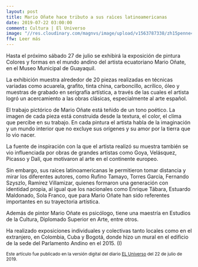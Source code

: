 ```yaml
---
layout: post
title: Mario Oñate hace tributo a sus raìces latinoamericanas
date: 2019-07-22 03:00:00
comment: Cultura | El Universo
image: "//res.cloudinary.com/magnvs/image/upload/v1563787338/zh15penne4q9q9eynen0.jpg"
ffw: Leer más
---
```

Hasta el próximo sábado 27 de julio se exhibirá la exposición de pintura Colores y formas en el mundo andino del artista ecuatoriano Mario Oñate, en el Museo Municipal de Guayaquil.

La exhibición muestra alrededor de 20 piezas realizadas en técnicas variadas como acuarela, grafito, tinta china, carboncillo, acrílico, óleo y muestras de grabado en serigrafía artística, a través de las cuales el artista logró un acercamiento a las obras clásicas, especialmente al arte español.

El trabajo pictórico de Mario Oñate está teñido de un tono poético. La imagen de cada pieza está construida desde la textura, el color, el clima que percibe en su trabajo. En cada pintura el artista habla de la imaginación y un mundo interior que no excluye sus orígenes y su amor por la tierra que lo vio nacer.

La fuente de inspiración con la que el artista realizó su muestra también se vio influenciada por obras de grandes artistas como Goya, Velásquez, Picasso y Dalí, que motivaron al arte en el continente europeo.

Sin embargo, sus raíces latinoamericanas le permitieron tomar distancia y mirar los diferentes autores, como Rufino Tamayo, Torres García, Fernando Szyszlo, Ramírez Villamizar, quienes formaron una generación con identidad propia, al igual que los nacionales como Enrique Tábara, Estuardo Maldonado, Sola Franco, que para Mario Oñate han sido referentes importantes en su trayectoria artística.

Además de pintor Mario Oñate es psicólogo, tiene una maestría en Estudios de la Cultura, Diplomado Superior en Arte, entre otros.

Ha realizado exposiciones individuales y colectivas tanto locales como en el extranjero, en Colombia, Cuba y Bogotá, donde hizo un mural en el edificio de la sede del Parlamento Andino en el 2015. (I)

<small>Este artículo fue publicado en la versión digital del diario [EL Universo](//www.eluniverso.com/entretenimiento/2019/07/22/nota/7436481/mario-onate-hace-tributo-sus-raices-latinoamericanas) del 22 de julio de 2019.</small>
